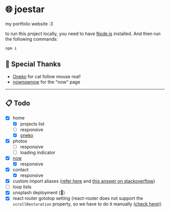 # 🌐 joestar

my portfolio website :3

to run this project locally, you need to have [Node.js](https://nodejs.org/) installed. And then run the following commands:

```bash
npm i
```

## 🙏 Special Thanks

- [Oneko](https://github.com/adryd325/oneko.js/) for cat follow mouse real!
- [nownownow](https://nownownow.com/about) for the "now" page

 ---

## 📋 Todo

- [x] home
  - [x] projects list
  - [ ] responsive
  - [x] [oneko](https://github.com/adryd325/oneko.js/)
- [x] photos
  - [ ] responsive
  - [ ] loading indicator
- [x] [now](https://nownownow.com/about)
  - [x] responsive
- [x] contact
  - [x] responsive
- [x] custom import aliases ([refer here](https://github.com/mtcbpdcdubai/mtcbpdcdubai.github.io?tab=readme-ov-file#custom-import-alias) and [this answer on stackoverflow](https://stackoverflow.com/a/77249075))
- [ ] loop lists
- [x] unsplash deployment (🙏)
- [x] react router gototop setting (react-router does not support the `scrollRestoration` property, so we have to do it manually ([check here](https://reactrouter.com/start/modes#api--mode-availability-table)))
